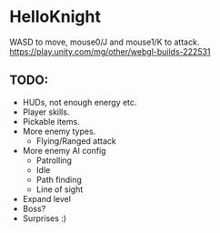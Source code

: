 # HelloKnight

WASD to move, mouse0/J and mouse1/K to attack.
https://play.unity.com/mg/other/webgl-builds-222531

## TODO:
- HUDs, not enough energy etc.
- Player skills.
- Pickable items.
- More enemy types.
    - Flying/Ranged attack
- More enemy AI config
    - Patrolling 
    - Idle
    - Path finding
    - Line of sight
- Expand level
- Boss?
- Surprises :)
